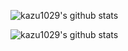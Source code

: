 ![kazu1029's github stats](https://github-readme-stats.vercel.app/api?username=kazu1029&count_private=true)

![kazu1029's github stats](https://github-readme-stats.vercel.app/api?username=kazu1029&show_icons=true&theme=radical)
